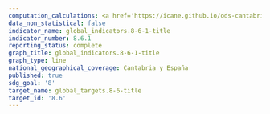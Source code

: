 ```yaml
---
computation_calculations: <a href='https://icane.github.io/ods-cantabria/assets/pdf/8.6.1.1.pdf' target='_blank'>Proporción de jóvenes (entre 15 y 24 años) que no cursan estudios, no están empleados ni reciben capacitación</a>
data_non_statistical: false
indicator_name: global_indicators.8-6-1-title
indicator_number: 8.6.1
reporting_status: complete
graph_title: global_indicators.8-6-1-title
graph_type: line
national_geographical_coverage: Cantabria y España
published: true
sdg_goal: '8'
target_name: global_targets.8-6-title
target_id: '8.6'
---
```

